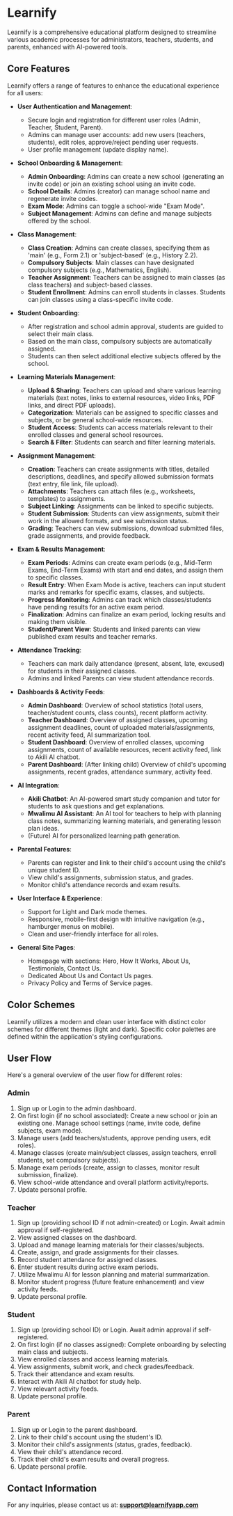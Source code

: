
# Learnify

Learnify is a comprehensive educational platform designed to streamline various academic processes for administrators, teachers, students, and parents, enhanced with AI-powered tools.

## Core Features

Learnify offers a range of features to enhance the educational experience for all users:

-   **User Authentication and Management**:
    -   Secure login and registration for different user roles (Admin, Teacher, Student, Parent).
    -   Admins can manage user accounts: add new users (teachers, students), edit roles, approve/reject pending user requests.
    -   User profile management (update display name).

-   **School Onboarding & Management**:
    -   **Admin Onboarding**: Admins can create a new school (generating an invite code) or join an existing school using an invite code.
    -   **School Details**: Admins (creator) can manage school name and regenerate invite codes.
    -   **Exam Mode**: Admins can toggle a school-wide "Exam Mode".
    -   **Subject Management**: Admins can define and manage subjects offered by the school.

-   **Class Management**:
    -   **Class Creation**: Admins can create classes, specifying them as 'main' (e.g., Form 2.1) or 'subject-based' (e.g., History 2.2).
    -   **Compulsory Subjects**: Main classes can have designated compulsory subjects (e.g., Mathematics, English).
    -   **Teacher Assignment**: Teachers can be assigned to main classes (as class teachers) and subject-based classes.
    -   **Student Enrollment**: Admins can enroll students in classes. Students can join classes using a class-specific invite code.

-   **Student Onboarding**:
    -   After registration and school admin approval, students are guided to select their main class.
    -   Based on the main class, compulsory subjects are automatically assigned.
    -   Students can then select additional elective subjects offered by the school.

-   **Learning Materials Management**:
    -   **Upload & Sharing**: Teachers can upload and share various learning materials (text notes, links to external resources, video links, PDF links, and direct PDF uploads).
    -   **Categorization**: Materials can be assigned to specific classes and subjects, or be general school-wide resources.
    -   **Student Access**: Students can access materials relevant to their enrolled classes and general school resources.
    -   **Search & Filter**: Students can search and filter learning materials.

-   **Assignment Management**:
    -   **Creation**: Teachers can create assignments with titles, detailed descriptions, deadlines, and specify allowed submission formats (text entry, file link, file upload).
    -   **Attachments**: Teachers can attach files (e.g., worksheets, templates) to assignments.
    -   **Subject Linking**: Assignments can be linked to specific subjects.
    -   **Student Submission**: Students can view assignments, submit their work in the allowed formats, and see submission status.
    -   **Grading**: Teachers can view submissions, download submitted files, grade assignments, and provide feedback.

-   **Exam & Results Management**:
    -   **Exam Periods**: Admins can create exam periods (e.g., Mid-Term Exams, End-Term Exams) with start and end dates, and assign them to specific classes.
    -   **Result Entry**: When Exam Mode is active, teachers can input student marks and remarks for specific exams, classes, and subjects.
    -   **Progress Monitoring**: Admins can track which classes/students have pending results for an active exam period.
    -   **Finalization**: Admins can finalize an exam period, locking results and making them visible.
    -   **Student/Parent View**: Students and linked parents can view published exam results and teacher remarks.

-   **Attendance Tracking**:
    -   Teachers can mark daily attendance (present, absent, late, excused) for students in their assigned classes.
    -   Admins and linked Parents can view student attendance records.

-   **Dashboards & Activity Feeds**:
    -   **Admin Dashboard**: Overview of school statistics (total users, teacher/student counts, class counts), recent platform activity.
    -   **Teacher Dashboard**: Overview of assigned classes, upcoming assignment deadlines, count of uploaded materials/assignments, recent activity feed, AI summarization tool.
    -   **Student Dashboard**: Overview of enrolled classes, upcoming assignments, count of available resources, recent activity feed, link to Akili AI chatbot.
    -   **Parent Dashboard**: (After linking child) Overview of child's upcoming assignments, recent grades, attendance summary, activity feed.

-   **AI Integration**:
    -   **Akili Chatbot**: An AI-powered smart study companion and tutor for students to ask questions and get explanations.
    -   **Mwalimu AI Assistant**: An AI tool for teachers to help with planning class notes, summarizing learning materials, and generating lesson plan ideas.
    -   (Future) AI for personalized learning path generation.

-   **Parental Features**:
    -   Parents can register and link to their child's account using the child's unique student ID.
    -   View child's assignments, submission status, and grades.
    -   Monitor child's attendance records and exam results.

-   **User Interface & Experience**:
    -   Support for Light and Dark mode themes.
    -   Responsive, mobile-first design with intuitive navigation (e.g., hamburger menus on mobile).
    -   Clean and user-friendly interface for all roles.

-   **General Site Pages**:
    -   Homepage with sections: Hero, How It Works, About Us, Testimonials, Contact Us.
    -   Dedicated About Us and Contact Us pages.
    -   Privacy Policy and Terms of Service pages.

## Color Schemes

Learnify utilizes a modern and clean user interface with distinct color schemes for different themes (light and dark). Specific color palettes are defined within the application's styling configurations.

## User Flow

Here's a general overview of the user flow for different roles:

### Admin
1.  Sign up or Login to the admin dashboard.
2.  On first login (if no school associated): Create a new school or join an existing one. Manage school settings (name, invite code, define subjects, exam mode).
3.  Manage users (add teachers/students, approve pending users, edit roles).
4.  Manage classes (create main/subject classes, assign teachers, enroll students, set compulsory subjects).
5.  Manage exam periods (create, assign to classes, monitor result submission, finalize).
6.  View school-wide attendance and overall platform activity/reports.
7.  Update personal profile.

### Teacher
1.  Sign up (providing school ID if not admin-created) or Login. Await admin approval if self-registered.
2.  View assigned classes on the dashboard.
3.  Upload and manage learning materials for their classes/subjects.
4.  Create, assign, and grade assignments for their classes.
5.  Record student attendance for assigned classes.
6.  Enter student results during active exam periods.
7.  Utilize Mwalimu AI for lesson planning and material summarization.
8.  Monitor student progress (future feature enhancement) and view activity feeds.
9.  Update personal profile.

### Student
1.  Sign up (providing school ID) or Login. Await admin approval if self-registered.
2.  On first login (if no classes assigned): Complete onboarding by selecting main class and subjects.
3.  View enrolled classes and access learning materials.
4.  View assignments, submit work, and check grades/feedback.
5.  Track their attendance and exam results.
6.  Interact with Akili AI chatbot for study help.
7.  View relevant activity feeds.
8.  Update personal profile.

### Parent
1.  Sign up or Login to the parent dashboard.
2.  Link to their child's account using the student's ID.
3.  Monitor their child's assignments (status, grades, feedback).
4.  View their child's attendance record.
5.  Track their child's exam results and overall progress.
6.  Update personal profile.

## Contact Information

For any inquiries, please contact us at: **support@learnifyapp.com**
